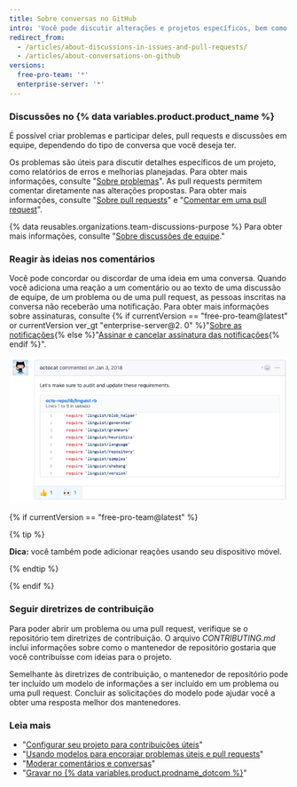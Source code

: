```yaml
---
title: Sobre conversas no GitHub
intro: 'Você pode discutir alterações e projetos específicos, bem como projetos maiores ou metas de equipe, usando diferentes tipos de discussão no {% data variables.product.product_name %}.'
redirect_from:
  - /articles/about-discussions-in-issues-and-pull-requests/
  - /articles/about-conversations-on-github
versions:
  free-pro-team: '*'
  enterprise-server: '*'
---
```


### Discussões no {% data variables.product.product_name %}

É possível criar problemas e participar deles, pull requests e discussões em equipe, dependendo do tipo de conversa que você deseja ter.

Os problemas são úteis para discutir detalhes específicos de um projeto, como relatórios de erros e melhorias planejadas. Para obter mais informações, consulte "[Sobre problemas](/articles/about-issues)". As pull requests permitem comentar diretamente nas alterações propostas. Para obter mais informações, consulte "[Sobre pull requests](/articles/about-pull-requests)" e "[Comentar em uma pull request](/articles/commenting-on-a-pull-request)".

{% data reusables.organizations.team-discussions-purpose %} Para obter mais informações, consulte "[Sobre discussões de equipe](/articles/about-team-discussions)."

### Reagir às ideias nos comentários

Você pode concordar ou discordar de uma ideia em uma conversa. Quando você adiciona uma reação a um comentário ou ao texto de uma discussão de equipe, de um problema ou de uma pull request, as pessoas inscritas na conversa não receberão uma notificação. Para obter mais informações sobre assinaturas, consulte {% if currentVersion == "free-pro-team@latest" or currentVersion ver_gt "enterprise-server@2. 0" %}"[Sobre as notificações](/github/managing-subscriptions-and-notifications-on-github/about-notifications){% else %}"[Assinar e cancelar assinatura das notificações](/github/receiving-notifications-about-activity-on-github/subscribing-to-and-unsubscribing-from-notifications){% endif %}".

![Exemplo de um problema com reações](/assets/images/help/repository/issue-reactions.png)

{% if currentVersion == "free-pro-team@latest" %}

{% tip %}

**Dica:** você também pode adicionar reações usando seu dispositivo móvel.

{% endtip %}

{% endif %}
### Seguir diretrizes de contribuição

Para poder abrir um problema ou uma pull request, verifique se o repositório tem diretrizes de contribuição. O arquivo *CONTRIBUTING.md* inclui informações sobre como o mantenedor de repositório gostaria que você contribuísse com ideias para o projeto.

Semelhante às diretrizes de contribuição, o mantenedor de repositório pode ter incluído um modelo de informações a ser incluído em um problema ou uma pull request. Concluir as solicitações do modelo pode ajudar você a obter uma resposta melhor dos mantenedores.

### Leia mais

- "[Configurar seu projeto para contribuições úteis](/articles/setting-up-your-project-for-healthy-contributions)"
- "[Usando modelos para encorajar problemas úteis e pull requests](/github/building-a-strong-community/using-templates-to-encourage-useful-issues-and-pull-requests)"
- "[Moderar comentários e conversas](/articles/moderating-comments-and-conversations)"
- "[Gravar no {% data variables.product.prodname_dotcom %}](/articles/writing-on-github)"

